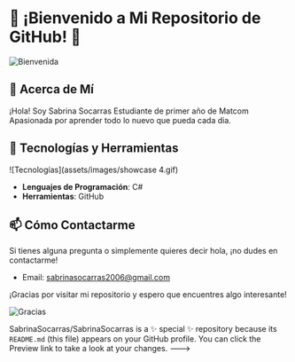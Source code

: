 # 🌟 ¡Bienvenido a Mi Repositorio de GitHub! 🌟

![Bienvenida](https://media.giphy.com/media/l0HUqsz2jdQYElRm0/giphy.gif)

## 👋 Acerca de Mí

¡Hola! Soy Sabrina Socarras 
Estudiante de primer año de Matcom 
Apasionada por aprender todo lo nuevo que pueda cada dia. 


## 🚀 Tecnologías y Herramientas

![Tecnologías](assets/images/showcase 4.gif)

- **Lenguajes de Programación**: C#
- **Herramientas**: GitHub 

## 📫 Cómo Contactarme

Si tienes alguna pregunta o simplemente quieres decir hola, ¡no dudes en contactarme!

- Email: sabrinasocarras2006@gmail.com


¡Gracias por visitar mi repositorio y espero que encuentres algo interesante!

![Gracias](https://media.giphy.com/media/3o7aD0MhkiYoef16p2/giphy.gif)

SabrinaSocarras/SabrinaSocarras is a ✨ special ✨ repository because its `README.md` (this file) appears on your GitHub profile.
You can click the Preview link to take a look at your changes.
--->
  
